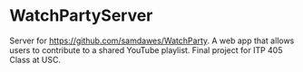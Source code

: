 # WatchPartyServer
Server for https://github.com/samdawes/WatchParty. A web app that allows users to contribute to a shared YouTube playlist. Final project for ITP 405 Class at USC.
